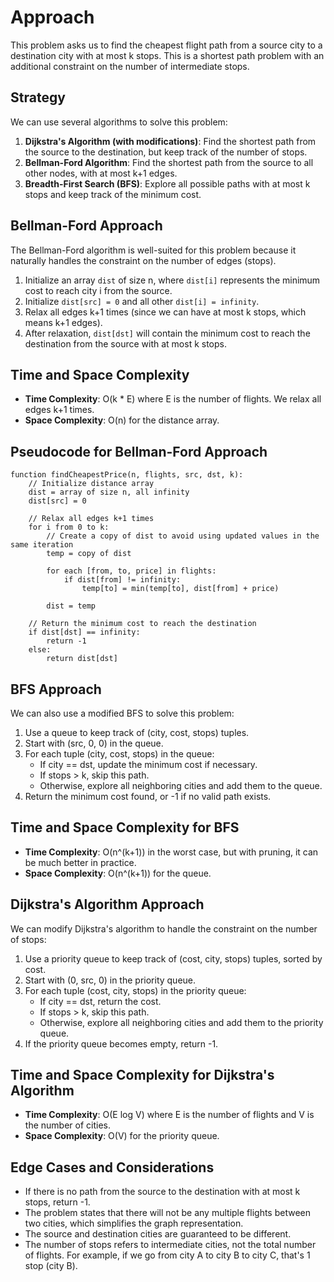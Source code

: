 # Approach

This problem asks us to find the cheapest flight path from a source city to a destination city with at most k stops. This is a shortest path problem with an additional constraint on the number of intermediate stops.

## Strategy
We can use several algorithms to solve this problem:

1. **Dijkstra's Algorithm (with modifications)**: Find the shortest path from the source to the destination, but keep track of the number of stops.
2. **Bellman-Ford Algorithm**: Find the shortest path from the source to all other nodes, with at most k+1 edges.
3. **Breadth-First Search (BFS)**: Explore all possible paths with at most k stops and keep track of the minimum cost.

## Bellman-Ford Approach
The Bellman-Ford algorithm is well-suited for this problem because it naturally handles the constraint on the number of edges (stops).

1. Initialize an array `dist` of size n, where `dist[i]` represents the minimum cost to reach city i from the source.
2. Initialize `dist[src] = 0` and all other `dist[i] = infinity`.
3. Relax all edges k+1 times (since we can have at most k stops, which means k+1 edges).
4. After relaxation, `dist[dst]` will contain the minimum cost to reach the destination from the source with at most k stops.

## Time and Space Complexity
- **Time Complexity**: O(k * E) where E is the number of flights. We relax all edges k+1 times.
- **Space Complexity**: O(n) for the distance array.

## Pseudocode for Bellman-Ford Approach
```
function findCheapestPrice(n, flights, src, dst, k):
    // Initialize distance array
    dist = array of size n, all infinity
    dist[src] = 0
    
    // Relax all edges k+1 times
    for i from 0 to k:
        // Create a copy of dist to avoid using updated values in the same iteration
        temp = copy of dist
        
        for each [from, to, price] in flights:
            if dist[from] != infinity:
                temp[to] = min(temp[to], dist[from] + price)
        
        dist = temp
    
    // Return the minimum cost to reach the destination
    if dist[dst] == infinity:
        return -1
    else:
        return dist[dst]
```

## BFS Approach
We can also use a modified BFS to solve this problem:

1. Use a queue to keep track of (city, cost, stops) tuples.
2. Start with (src, 0, 0) in the queue.
3. For each tuple (city, cost, stops) in the queue:
   - If city == dst, update the minimum cost if necessary.
   - If stops > k, skip this path.
   - Otherwise, explore all neighboring cities and add them to the queue.
4. Return the minimum cost found, or -1 if no valid path exists.

## Time and Space Complexity for BFS
- **Time Complexity**: O(n^(k+1)) in the worst case, but with pruning, it can be much better in practice.
- **Space Complexity**: O(n^(k+1)) for the queue.

## Dijkstra's Algorithm Approach
We can modify Dijkstra's algorithm to handle the constraint on the number of stops:

1. Use a priority queue to keep track of (cost, city, stops) tuples, sorted by cost.
2. Start with (0, src, 0) in the priority queue.
3. For each tuple (cost, city, stops) in the priority queue:
   - If city == dst, return the cost.
   - If stops > k, skip this path.
   - Otherwise, explore all neighboring cities and add them to the priority queue.
4. If the priority queue becomes empty, return -1.

## Time and Space Complexity for Dijkstra's Algorithm
- **Time Complexity**: O(E log V) where E is the number of flights and V is the number of cities.
- **Space Complexity**: O(V) for the priority queue.

## Edge Cases and Considerations
- If there is no path from the source to the destination with at most k stops, return -1.
- The problem states that there will not be any multiple flights between two cities, which simplifies the graph representation.
- The source and destination cities are guaranteed to be different.
- The number of stops refers to intermediate cities, not the total number of flights. For example, if we go from city A to city B to city C, that's 1 stop (city B).

